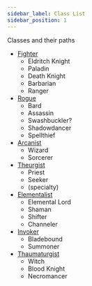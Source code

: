 ```yaml
---
sidebar_label: Class List
sidebar_position: 1
---
```


Classes and their paths

* [Fighter](./Fighter.md)
  * Eldritch Knight
  * Paladin
  * Death Knight
  * Barbarian
  * Ranger
* [Rogue](./Rogue.md)
  * Bard
  * Assassin
  * Swashbuckler?
  * Shadowdancer
  * Spellthief
* [Arcanist](./Arcanist)
  * Wizard
  * Sorcerer
* [Theurgist]()
  * Priest
  * Seeker
  * (specialty)
* [Elementalist]()
  * Elemental Lord
  * Shaman
  * Shifter
  * Channeler
* [Invoker]()
  * Bladebound
  * Summoner
* [Thaumaturgist]()
  * Witch
  * Blood Knight
  * Necromancer
